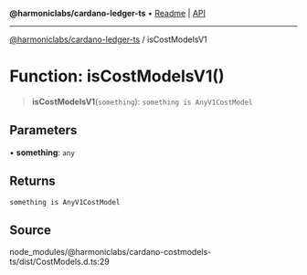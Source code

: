 **@harmoniclabs/cardano-ledger-ts** • [Readme](../Introduction.md) \| [API](../globals.md)

***

[@harmoniclabs/cardano-ledger-ts](../Introduction.md) / isCostModelsV1

# Function: isCostModelsV1()

> **isCostModelsV1**(`something`): `something is AnyV1CostModel`

## Parameters

• **something**: `any`

## Returns

`something is AnyV1CostModel`

## Source

node\_modules/@harmoniclabs/cardano-costmodels-ts/dist/CostModels.d.ts:29
